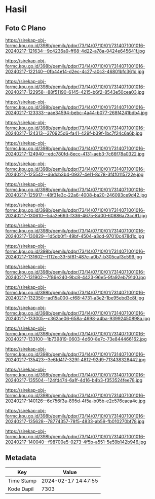 # Hasil

## Foto C Plano

https://sirekap-obj-formc.kpu.go.id/398b/pemilu/pdpr/73/14/07/10/01/7314071001016-20240217-121634--9c4236a9-ff68-4d22-a78a-0424e645641f.jpg

https://sirekap-obj-formc.kpu.go.id/398b/pemilu/pdpr/73/14/07/10/01/7314071001016-20240217-122140--0fb44e14-d2ec-4c27-a0c3-46801bfc361d.jpg

https://sirekap-obj-formc.kpu.go.id/398b/pemilu/pdpr/73/14/07/10/01/7314071001016-20240217-122958--88f51190-6145-4215-b6f2-8543e50cea03.jpg

https://sirekap-obj-formc.kpu.go.id/398b/pemilu/pdpr/73/14/07/10/01/7314071001016-20240217-123333--aae34594-bebc-4a44-b077-268f4241bdb4.jpg

https://sirekap-obj-formc.kpu.go.id/398b/pemilu/pdpr/73/14/07/10/01/7314071001016-20240217-124313--370925d6-fa41-429f-b39f-1bc7f24c6a6b.jpg

https://sirekap-obj-formc.kpu.go.id/398b/pemilu/pdpr/73/14/07/10/01/7314071001016-20240217-124940--edc780fd-8ecc-4131-aeb3-7c66f78a0322.jpg

https://sirekap-obj-formc.kpu.go.id/398b/pemilu/pdpr/73/14/07/10/01/7314071001016-20240217-125542--d6dcb3b4-0937-4e11-8c78-3f4f0115722e.jpg

https://sirekap-obj-formc.kpu.go.id/398b/pemilu/pdpr/73/14/07/10/01/7314071001016-20240217-125917--48f31e3c-22a6-4008-ba20-246093ce9d42.jpg

https://sirekap-obj-formc.kpu.go.id/398b/pemilu/pdpr/73/14/07/10/01/7314071001016-20240217-130610--5da2e693-f336-4675-8d00-60886a73cc91.jpg

https://sirekap-obj-formc.kpu.go.id/398b/pemilu/pdpr/73/14/07/10/01/7314071001016-20240217-130829--1d5db0f1-49bf-4504-a3cd-97010c478d1c.jpg

https://sirekap-obj-formc.kpu.go.id/398b/pemilu/pdpr/73/14/07/10/01/7314071001016-20240217-131602--f112ec33-5f81-487e-a0b7-b305caf3c599.jpg

https://sirekap-obj-formc.kpu.go.id/398b/pemilu/pdpr/73/14/07/10/01/7314071001016-20240217-131902--7f86e240-9bc8-4423-96e5-9fa92eb791d0.jpg

https://sirekap-obj-formc.kpu.go.id/398b/pemilu/pdpr/73/14/07/10/01/7314071001016-20240217-132350--ad15a000-cf68-4731-a3e2-1be95ebd3c8f.jpg

https://sirekap-obj-formc.kpu.go.id/398b/pemilu/pdpr/73/14/07/10/01/7314071001016-20240217-133005--c362ae06-658a-4698-a4ba-93992450898a.jpg

https://sirekap-obj-formc.kpu.go.id/398b/pemilu/pdpr/73/14/07/10/01/7314071001016-20240217-133100--1b739819-0603-4d60-8e7c-73e844466162.jpg

https://sirekap-obj-formc.kpu.go.id/398b/pemilu/pdpr/73/14/07/10/01/7314071001016-20240217-135423--3e6fd417-329f-4812-92d9-713438328442.jpg

https://sirekap-obj-formc.kpu.go.id/398b/pemilu/pdpr/73/14/07/10/01/7314071001016-20240217-135504--124fd474-6a1f-4d16-b4b3-f353524fee78.jpg

https://sirekap-obj-formc.kpu.go.id/398b/pemilu/pdpr/73/14/07/10/01/7314071001016-20240217-140126--6c756f3a-895d-4f5a-b05b-e2c576caca4c.jpg

https://sirekap-obj-formc.kpu.go.id/398b/pemilu/pdpr/73/14/07/10/01/7314071001016-20240217-135628--78774357-78f5-4833-ab59-fb010270bf78.jpg

https://sirekap-obj-formc.kpu.go.id/398b/pemilu/pdpr/73/14/07/10/01/7314071001016-20240217-140040--f98700e5-0273-4f5b-a551-5e59b142b946.jpg


## Metadata

| Key        | Value               |
| ---------- | ------------------- |
| Time Stamp | 2024-02-17 14:47:55 |
| Kode Dapil | 7303                |



